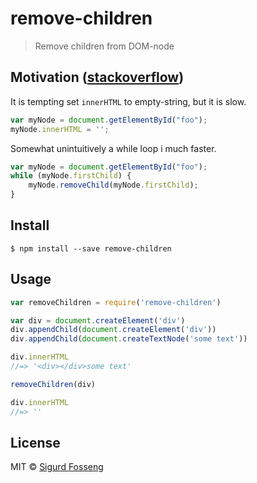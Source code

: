 # remove-children

> Remove children from DOM-node

## Motivation ([stackoverflow](http://stackoverflow.com/a/3955238/2427613))

It is tempting set `innerHTML` to empty-string, but it is slow.

```javascript
var myNode = document.getElementById("foo");
myNode.innerHTML = '';
```

Somewhat unintuitively a while loop i much faster.

```javascript
var myNode = document.getElementById("foo");
while (myNode.firstChild) {
    myNode.removeChild(myNode.firstChild);
}
```

## Install

```
$ npm install --save remove-children
```

## Usage

```javascript
var removeChildren = require('remove-children')

var div = document.createElement('div')
div.appendChild(document.createElement('div'))
div.appendChild(document.createTextNode('some text'))

div.innerHTML
//=> '<div></div>some text'

removeChildren(div)

div.innerHTML
//=> ''
```

## License

MIT © [Sigurd Fosseng](https://github.com/laat)
